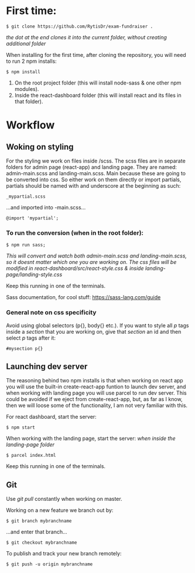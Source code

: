 # First time:

```
$ git clone https://github.com/RytisDr/exam-fundraiser .
```

_the dot at the end clones it into the current folder, without creating additional folder_

When installing for the first time, after cloning the repository, you will need to run 2 npm installs:

```
$ npm install
```

1. On the root project folder (this will install node-sass & one other npm modules).
2. Inside the react-dashboard folder (this will install react and its files in that folder).

# Workflow

## Woking on styling

For the styling we work on files inside /scss.
The scss files are in separate folders for admin page (react-app) and landing page. They are named: admin-main.scss and landing-main.scss. Main because these are going to be converted into css.
So either work on them directly or import partials, partials should be named with and underscore at the beginning as such:

```
_mypartial.scss
```

...and imported into -main.scss...

```
@import 'mypartial';
```

### To run the conversion (when in the root folder):

```
$ npm run sass;
```

_This will convert and watch both admin-main.scss and landing-main.scss, so it doesnt matter which one you are working on. The css files will be modified in react-dashboard/src/react-style.css & inside landing-page/landing-style.css_

Keep this running in one of the terminals.

Sass documentation, for cool stuff: https://sass-lang.com/guide

### General note on css specificity

Avoid using global selectors (p{}, body{} etc.). If you want to style all _p_ tags inside a _section_ that you are working on, give that _section_ an id and then select _p_ tags after it:

```
#mysection p{}
```

## Launching dev server

The reasoning behind two npm installs is that when working on react app you will use the built-in create-react-app funtion to launch dev server, and when working with landing page you will use parcel to run dev server. This could be avoided if we eject from create-react-app, but, as far as I know, then we will loose some of the functionality, I am not very familiar with this.

For react dashboard, start the server:

```
$ npm start
```

When working with the landing page, start the server:
_when inside the landing-page folder_

```
$ parcel index.html
```

Keep this running in one of the terminals.

## Git

Use _git pull_ constantly when working on master.

Working on a new feature we branch out by:

```
$ git branch mybranchname
```

...and enter that branch...

```
$ git checkout mybranchname
```

To publish and track your new branch remotely:

```
$ git push -u origin mybranchname
```


